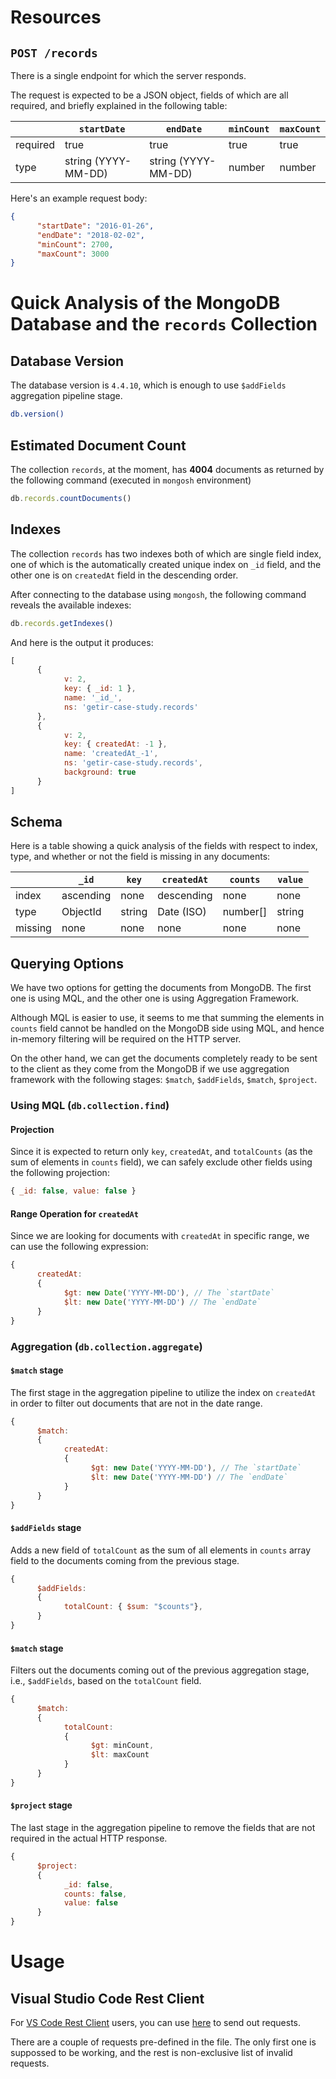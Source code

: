 
# Resources

## `POST /records`
There is a single endpoint for which the server responds.

The request is expected to be a JSON object, fields of which are all required, and briefly explained in the following table:

|          | `startDate`         | `endDate`           | `minCount` | `maxCount` |
| -------- | ------------------- | ------------------- | ---------- | ---------- |
| required | true                | true                | true       | true       |
| type     | string (YYYY-MM-DD) | string (YYYY-MM-DD) | number     | number     |

Here's an example request body:
```json
{
      "startDate": "2016-01-26",
      "endDate": "2018-02-02",
      "minCount": 2700,
      "maxCount": 3000
}
```

# Quick Analysis of the MongoDB Database and the `records` Collection

## Database Version
The database version is `4.4.10`, which is enough to use `$addFields` aggregation pipeline stage.
```sh
db.version()
```

## Estimated Document Count
The collection `records`, at the moment, has **4004** documents as returned by the following command (executed in `mongosh` environment)

```js
db.records.countDocuments()
```

## Indexes

The collection `records` has two indexes both of which are single field index, one of which is the automatically created unique index on `_id` field, and the other one is on `createdAt` field in the descending order.

After connecting to the database using `mongosh`, the following command reveals the available indexes:
```js
db.records.getIndexes()
```

And here is the output it produces:

```js
[
      {
            v: 2,
            key: { _id: 1 },
            name: '_id_',
            ns: 'getir-case-study.records'
      },
      {
            v: 2,
            key: { createdAt: -1 },
            name: 'createdAt_-1',
            ns: 'getir-case-study.records',
            background: true
      }
]
```

## Schema

Here is a table showing a quick analysis of the fields with respect to index, type, and whether or not the field is missing in any documents:

|         | `_id`     | `key`  | `createdAt` | `counts` | `value` |
| ------- | --------- | ------ | ----------- | -------- | ------- |
| index   | ascending | none   | descending  | none     | none    |
| type    | ObjectId  | string | Date (ISO)  | number[] | string  |
| missing | none      | none   | none        | none     | none    |


## Querying Options
We have two options for getting the documents from MongoDB. The first one is using MQL, and the other one is using Aggregation Framework.

Although MQL is easier to use, it seems to me that summing the elements in `counts` field cannot be handled on the MongoDB side using MQL, and hence in-memory filtering will be required on the HTTP server.

On the other hand, we can get the documents completely ready to be sent to the client as they come from the MongoDB if we use aggregation framework with the following stages: `$match`, `$addFields`, `$match`, `$project`.

### Using MQL (`db.collection.find`)

#### Projection
Since it is expected to return only `key`, `createdAt`, and `totalCounts` (as the sum of elements in `counts` field), we can safely exclude other fields using the following projection:

```js
{ _id: false, value: false }
```

#### Range Operation for `createdAt`
Since we are looking for documents with `createdAt` in specific range, we can use the following expression:

```js
{
      createdAt:
      {
            $gt: new Date('YYYY-MM-DD'), // The `startDate`
            $lt: new Date('YYYY-MM-DD') // The `endDate`
      }
}
```

### Aggregation (`db.collection.aggregate`)

#### `$match` stage
The first stage in the aggregation pipeline to utilize the index on `createdAt` in order to filter out documents that are not in the date range.

```js
{
      $match:
      { 
            createdAt:
            {
                  $gt: new Date('YYYY-MM-DD'), // The `startDate`
                  $lt: new Date('YYYY-MM-DD') // The `endDate`
            }
      }
}
```

#### `$addFields` stage

Adds a new field of `totalCount` as the sum of all elements in `counts` array field to the documents coming from the previous stage.

```js
{
      $addFields:
      {
            totalCount: { $sum: "$counts"},
      }
}
```

#### `$match` stage

Filters out the documents coming out of the previous aggregation stage, i.e., `$addFields`, based on the `totalCount` field.

```js
{
      $match:
      {
            totalCount:
            {
                  $gt: minCount,
                  $lt: maxCount
            }
      }
}
```

#### `$project` stage

The last stage in the aggregation pipeline to remove the fields that are not required in the actual HTTP response.

```js
{
      $project:
      {
            _id: false,
            counts: false,
            value: false
      }
}
```

# Usage

## Visual Studio Code Rest Client
For [VS Code Rest Client](https://marketplace.visualstudio.com/items?itemName=humao.rest-client) users, you can use [here](records.http) to send out requests.

There are a couple of requests pre-defined in the file. The only first one is suppossed to be working, and the rest is non-exclusive list of invalid requests.
